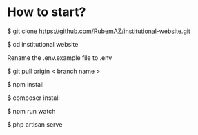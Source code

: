 # How to start?

$ git clone https://github.com/RubemAZ/institutional-website.git

$ cd institutional website

Rename the .env.example file to .env

$ git pull origin < branch name >

$ npm install

$ composer install

$ npm run watch

$ php artisan serve

